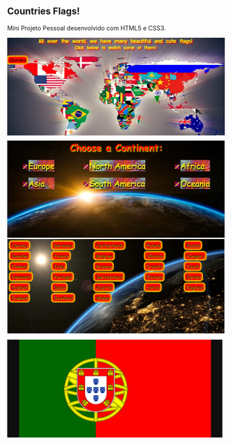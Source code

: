 ## Countries Flags!

Mini Projeto Pessoal desenvolvido com HTML5 e CSS3.

![countries-flags](https://github.com/HiranFerretiBaccos/countries-flags/blob/main/image1.png)
![countries-flags](https://github.com/HiranFerretiBaccos/countries-flags/blob/main/image2.png)
![countries-flags](https://github.com/HiranFerretiBaccos/countries-flags/blob/main/image3.png)
![countries-flags](https://github.com/HiranFerretiBaccos/countries-flags/blob/main/image4.png)

